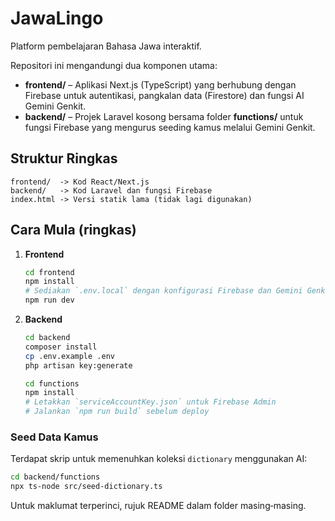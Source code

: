 # JawaLingo

Platform pembelajaran Bahasa Jawa interaktif.

Repositori ini mengandungi dua komponen utama:

- **frontend/** – Aplikasi Next.js (TypeScript) yang berhubung dengan Firebase untuk autentikasi, pangkalan data (Firestore) dan fungsi AI Gemini Genkit.
- **backend/** – Projek Laravel kosong bersama folder **functions/** untuk fungsi Firebase yang mengurus seeding kamus melalui Gemini Genkit.

## Struktur Ringkas

```
frontend/  -> Kod React/Next.js
backend/   -> Kod Laravel dan fungsi Firebase
index.html -> Versi statik lama (tidak lagi digunakan)
```

## Cara Mula (ringkas)

1. **Frontend**
   ```bash
   cd frontend
   npm install
   # Sediakan `.env.local` dengan konfigurasi Firebase dan Gemini Genkit
   npm run dev
   ```
2. **Backend**
   ```bash
   cd backend
   composer install
   cp .env.example .env
   php artisan key:generate

   cd functions
   npm install
   # Letakkan `serviceAccountKey.json` untuk Firebase Admin
   # Jalankan `npm run build` sebelum deploy
   ```

### Seed Data Kamus

Terdapat skrip untuk memenuhkan koleksi `dictionary` menggunakan AI:

```bash
cd backend/functions
npx ts-node src/seed-dictionary.ts
```

Untuk maklumat terperinci, rujuk README dalam folder masing‑masing.
